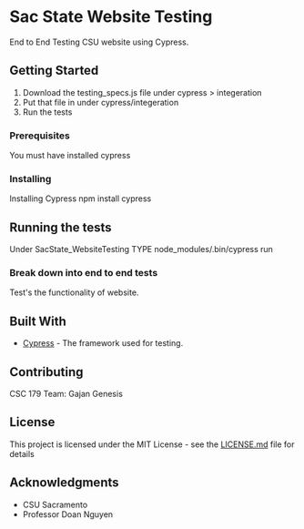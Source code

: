 # Sac State Website Testing

End to End Testing CSU website using Cypress.

## Getting Started

1) Download the testing_specs.js file under cypress > integeration
2) Put that file in under cypress/integeration
3) Run the tests

### Prerequisites

You must have installed cypress


### Installing

Installing Cypress 
npm install cypress

## Running the tests

Under SacState_WebsiteTesting
TYPE
node_modules/.bin/cypress run

### Break down into end to end tests

Test's the functionality of website.


## Built With

* [Cypress](https://www.cypress.io/) - The framework used for testing.

## Contributing

CSC 179 Team:
Gajan
Genesis

## License

This project is licensed under the MIT License - see the [LICENSE.md](LICENSE.md) file for details

## Acknowledgments

* CSU Sacramento
* Professor Doan Nguyen

